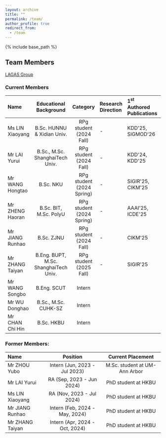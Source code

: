 ```yaml
---
layout: archive
title: ""
permalink: /team/
author_profile: true
redirect_from:
  - /team
---
```


{% include base_path %}

## Team Members

[LAGAS Group](https://github.com/HKBU-LAGAS)

### Current Members

| Name         | Educational Background       |  Category    |   Research Direction  |   1<sup>st</sup> Authored Publications  | Achievements |
|:--------------|:-------------------------------:|:--------------:|:-----------------------|:-----------------------|:-----------------------|
| Ms LIN Xiaoyang | B.Sc. HUNNU & Xidian Univ.| RPg student (2024 Fall) |   -  |        KDD'25, SIGMOD'26        |                      |
| Mr LAI Yurui | B.Sc., M.Sc. ShanghaiTech Univ.| RPg student (2024 Fall) |   -  |        KDD'24, KDD'25               |                      |
| Mr WANG Hongtao | B.Sc. NKU | RPg student (2024 Spring) |  -  |          SIGIR'25, CIKM'25            |                      |
| Mr ZHENG Haoran | B.Sc. BIT, M.Sc. PolyU| RPg student (2024 Spring) |   - |         AAAI'25, ICDE'25          |  Department RPg Performance Award  |
| Mr JIANG Runhao | B.Sc. ZJNU| RPg student (2024 Fall) |  -   |       CIKM'25             |                      |
| Mr ZHANG Taiyan | B.Eng. BUPT, M.Sc. ShanghaiTech Univ.| RPg student (2025 Fall) |  -   |         SIGIR'25             |                      |
| Mr WANG Songbo | B.Eng. SCUT | Intern |    |                       |                      |
| Mr WU Donghao | B.Sc., M.Sc. CUHK-SZ | Intern |    |                       |                      |
| Mr CHAN Chi Hin | B.Sc. HKBU | Intern |    |                       |                      |

### Former Members:
| Name            | Position | Current Placement    |
|:----------------|:--------:|:--------------------:|
|Mr ZHOU Yubo     | Intern (Jun, 2023 - Jul 2023)    | M.Sc. student at UM-Ann Arbor |
|Mr LAI Yurui     | RA (Sep, 2023 - Jun 2024)    | PhD student at HKBU  |
|Ms LIN Xiaoyang  | RA (Nov, 2023 - Jul 2024)    | PhD student at HKBU  |
|Mr JIANG Runhao     | Intern (Feb, 2024 - May, 2024)    | PhD student at HKBU |
|Mr ZHANG Taiyan     | Intern (Apr, 2024 - Oct, 2024)    | PhD student at HKBU |

<!--
## Research Grants
- PI, Industrial Research Grant, HK$330K, 2024/2025
- PI, [Young Scientists Fund](https://www.nsfc.gov.cn/publish/portal0/tab1418/), CN¥300K, National Natural Science Foundation of China, 2023/2024
- PI, [Early Career Scheme Grant](https://www.ugc.edu.hk/eng/rgc/funding_opport/ecs/), HK$1.17M, Research Grants Council of Hong Kong SAR, 2023/2024
-->

